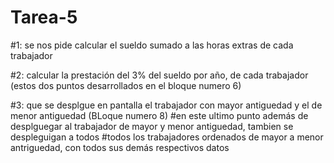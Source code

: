 # Tarea-5

#1: se nos pide calcular el sueldo sumado a las horas extras de cada trabajador

#2: calcular la prestación del 3% del sueldo por año, de cada trabajador (estos dos puntos desarrollados en el bloque numero 6)

#3: que se desplgue en pantalla el trabajador con mayor antiguedad y el de menor antiguedad (BLoque numero 8)
#en este ultimo punto además de desplguegar al trabajador de mayor y menor antiguedad, tambien se despleguigan a todos 
#todos los trabajadores ordenados de mayor a menor antriguedad, con todos sus demás respectivos datos
